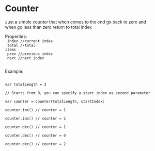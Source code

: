 # Counter
<p>Just a simple counter that when comes to the end go back to zero and when go less than zero return to total index</p>

Properties: <br>
<code>
index 	//current index<br>
total 	//total items<br>
prev 	//previous index<br>
next 	//next index <br>
</code>

Example: <br>

<code>
var totalLength = 3<br>
// Starts from 0, you can specify a start index as second parameter<br>
var counter = Counter(totalLength, startIndex)<br>
counter.inc() // counter = 1<br>
counter.inc() // counter = 2<br>
counter.dec() // counter = 1<br>
counter.dec() // counter = 0<br>
counter.dec() // counter = 2<br>
</code>

